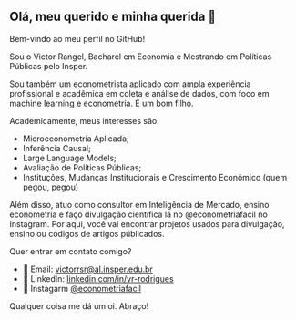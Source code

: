 ## Olá, meu querido e minha querida 👋
Bem-vindo ao meu perfil no GitHub!

Sou o Victor Rangel, Bacharel em Economia e Mestrando em Políticas Públicas pelo Insper.

Sou também um econometrista aplicado com ampla experiência profissional e acadêmica em coleta e análise de dados, com foco em machine learning e econometria. E um bom filho.

Academicamente, meus interesses são:
- Microeconometria Aplicada;
- Inferência Causal;
- Large Language Models;
- Avaliação de Políticas Públicas;
- Instituções, Mudanças Institucionais e Crescimento Econômico (quem pegou, pegou)

Além disso, atuo como consultor em Inteligência de Mercado, ensino econometria e faço divulgação científica lá no @econometriafacil no Instagram. 
Por aqui, você vai encontrar projetos usados para divulgação, ensino ou códigos de artigos públicados.

Quer entrar em contato comigo?

- 📧 Email: [victorrsr@al.insper.edu.br](mailto:victorrsr@al.insper.edu.br)
- 💼 LinkedIn: [linkedin.com/in/vr-rodrigues](https://www.linkedin.com/in/vr-rodrigues)
- 📸 Instagarm [@econometriafacil](https://www.instagram.com/econometriafacil/)
  
Qualquer coisa me dá um oi. Abraço!
